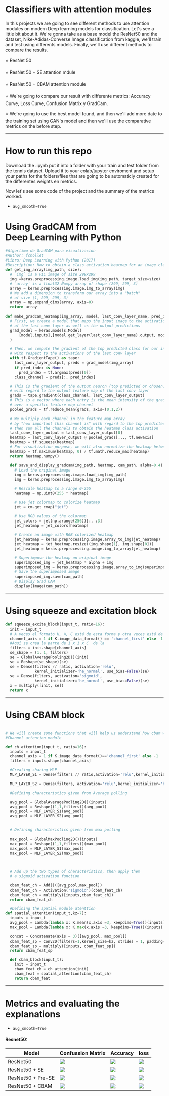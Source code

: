 # Classifiers with attention modules


In this projects we are going to see different methods to use attention modules on modern
Deep learning models for classification. Let's see a little bit about it.
We're gonna take as a base model the ResNet50 and the dataset, Nike-Adidas-Converse Image
classification from kaggle, we'll train and test using differents models. Finally, we'll use
different methods to compare the results.


⭐ ResNet 50

⭐ ResNet 50 + SE attention mdule

⭐ ResNet 50 + CBAM attention module

⭐ We're going to compare our result with differente metrics: Accuracy Curve, Loss Curve, Confusion Matrix y GradCam.

⭐  We're going to use the best model found, and then we'll add more date to the training set using GAN's model and then we'll use the comparative metrics on the before step.

----------

# How to run this repo
Download the .ipynb put it into a folder with your train and test folder from the tennis dataset. Upload it to your colab/jupyter enviroment and setup your paths for the folders/files that are going to be automaticly created for the differentes weights en metrics. 

Now let's see some code of the project and the summary of
the metrics worked.

- `aug_smooth=True`


# Using GradCAM from Deep Learning with Python

```python
#Algortimo de GradCAM para visualizacion
#Author: fchollet
#Libro: Deep Learning with Python (2017)
#Description: How to obtain a class activation heatmap for an image classification model.
def get_img_array(img_path, size):
  # `img` is a PIL image of size 299x299
  img =keras.preprocessing.image.load_img(img_path, target_size=size)
  # `array` is a float32 Numpy array of shape (299, 299, 3)
  array = keras.preprocessing.image.img_to_array(img)
  # We add a dimension to transform our array into a "batch"
  # of size (1, 299, 299, 3)
  array = np.expand_dims(array, axis=0)
  return array

def make_gradcam_heatmap(img_array, model, last_conv_layer_name, pred_index=None):
  # First, we create a model that maps the input image to the activations
  # of the last conv layer as well as the output predictions
  grad_model = keras.models.Model(
      [model.inputs],[model.get_layer(last_conv_layer_name).output, model.output]
  )

  # Then, we compute the gradient of the top predicted class for our input image
  # with respect to the activations of the last conv layer
  with tf.GradientTape() as tape:
    last_conv_layer_output, preds = grad_model(img_array)
    if pred_index is None:
      pred_index = tf.argmax(preds[0])
    class_channel = preds[:, pred_index]

  # This is the gradient of the output neuron (top predicted or chosen)
  # with regard to the output feature map of the last conv layer
  grads = tape.gradient(class_channel, last_conv_layer_output)
  # This is a vector where each entry is the mean intensity of the gradient
  # over a specific feature map channel
  pooled_grads = tf.reduce_mean(grads, axis=(0,1,2))

  # We multiply each channel in the feature map array
  # by "how important this channel is" with regard to the top predicted class
  # then sum all the channels to obtain the heatmap class activation
  last_conv_layer_output = last_conv_layer_output[0]
  heatmap = last_conv_layer_output @ pooled_grads[..., tf.newaxis]
  heatmap = tf.squeeze(heatmap)
  # For visualization purpose, we will also normalize the heatmap between 0 & 1
  heatmap = tf.maximum(heatmap, 0) / tf.math.reduce_max(heatmap)
  return heatmap.numpy()

  def save_and_display_gradcam(img_path, heatmap, cam_path, alpha=0.4):
    # Load the original image
    img = keras.preprocessing.image.load_img(img_path)
    img = keras.preprocessing.image.img_to_array(img)

    # Rescale heatmap to a range 0-255
    heatmap = np.uint8(255 * heatmap)

    # Use jet colormap to colorize heatmap
    jet = cm.get_cmap("jet")

    # Use RGB values of the colormap
    jet_colors = jet(np.arange(256))[:, :3]
    jet_heatmap = jet_colors[heatmap]

    # Create an image with RGB colorized heatmap
    jet_heatmap = keras.preprocessing.image.array_to_img(jet_heatmap)
    jet_heatmap = jet_heatmap.resize((img.shape[1], img.shape[0]))
    jet_heatmap = keras.preprocessing.image.img_to_array(jet_heatmap)

    # Superimpose the heatmap on original image
    superimposed_img = jet_heatmap * alpha + img
    superimposed_img = keras.preprocessing.image.array_to_img(superimposed_img)
    # Save the superimposed image
    superimposed_img.save(cam_path)
    # Display Grad CAM
    display(Image(cam_path))
```

----------

# Using squeeze and excitation block

```python
def squeeze_excite_block(input_t, ratio=16):
  init = input_t
  # A veces el formato H, W, C está de esta forma y otra veces está de otra C, H, W con la siguiente linea
  channel_axis = 1 if K.image_data_format() == 'channel_first' else -1
  #Aquí se crea la parte de 1 x 1 x C  de la 
  filters = init.shape[channel_axis]
  se_shape = (1, 1, filters)
  se = GlobalAveragePooling2D()(init)
  se = Reshape(se_shape)(se)
  se = Dense(filters // ratio, activation='relu',
             kernel_initializer='he_normal', use_bias=False)(se)
  se = Dense(filters, activation='sigmoid',
             kernel_initializer='he_normal', use_bias=False)(se)
  x = multiply([init, se])
  return x
```
----------

# Using CBAM block

```python

# We will create some functions that will help us understand how cbam works 
#Channel attention module

def ch_attention(input_t, ratio=16):
  inputs = input_t
  channel_axis = 1 if K.image_data_format()=='channel_first' else -1
  filters = inputs.shape[channel_axis]

  #Creating sharing MLP
  MLP_LAYER_S1 = Dense(filters // ratio,activation='relu',kernel_initializer='he_normal',use_bias=True, bias_initializer='zeros')

  MLP_LAYER_S2 = Dense(filters, activation='relu',kernel_initializer='he_normal',use_bias=True, bias_initializer='zeros')

  #Defining characteristics given from Average polling

  avg_pool = GlobalAveragePooling2D()(inputs)
  avg_pool = Reshape((1,1,filters))(avg_pool)
  avg_pool = MLP_LAYER_S1(avg_pool)
  avg_pool = MLP_LAYER_S2(avg_pool)

  
  # Defining characteristics given from max polling

  max_pool = GlobalMaxPooling2D()(inputs)
  max_pool = Reshape((1,1,filters))(max_pool)
  max_pool = MLP_LAYER_S1(max_pool)
  max_pool = MLP_LAYER_S2(max_pool)
  
  

  # Add up the two types of characteristics, then apply them
  # a sigmoid activation function

  cbam_feat_ch = Add()([avg_pool,max_pool])
  cbam_feat_ch = Activation('sigmoid')(cbam_feat_ch)
  cbam_feat_ch = multiply([inputs,cbam_feat_ch])
  return cbam_feat_ch

  #Defining the spatial module atenttion
def spatial_attention(input_t,kz=7):
  inputs = input_t
  avg_pool = Lambda(lambda x: K.mean(x,axis =3, keepdims=True))(inputs)
  max_pool = Lambda(lambda x: K.max(x,axis =3, keepdims=True))(inputs)

  concat = Concatenate(axis = 3)([avg_pool, max_pool])
  cbam_feat_sp = Conv2D(filters=1,kernel_size=kz, strides = 1, padding='same', activation='sigmoid',kernel_initializer='he_normal',use_bias = False)(concat)
  cbam_feat_sp = multiply([inputs, cbam_feat_sp])
  return cbam_feat_sp

  def cbam_block(input_t):
    init = input_t
    cbam_feat_ch = ch_attention(init)
    cbam_feat = spatial_attention(cbam_feat_ch)
    return cbam_feat
```
----------


# Metrics and evaluating the explanations
- `aug_smooth=True`


#### Resnet50:
| Model  | Confussion Matrix | Accuracy  |  loss |
| ---------|-------|----------|------------|
| ResNet50    | ![](./Results/resnet50/confmatrix/matrixconf-resnet50.png) | ![](./Results/resnet50/accuracy/accuracy-valaccuracy.png)     |  ![](./Results/resnet50/loss/loss-valloss.png)   |
| ResNet50 + SE    | ![](./Results/resnet50_se/confmatrix/matrixconf-resnet50.png) | ![](./Results/resnet50_se/accuracy/accuracy-valaccuracy.png)     |  ![](./Results/resnet50_se/loss/loss-valloss.png)   |
| ResNet50 + Pre-SE    | ![](./Results/resnet50_pre_se/confmatrix/matrixconf-resnet50.png) | ![](./Results/resnet50_pre_se/accuracy/accuracy-valaccuracy.png)     |  ![](./Results/resnet50_pre_se/loss/loss-valloss.png)   |
| ResNet50 + CBAM    | ![](./Results/resnet50_cbam/confmatrix/matrixconf-resnet50.png) | ![](./Results/resnet50_cbam/accuracy/accuracy-valaccuracy.png)     |  ![](./Results/resnet50_cbam/loss/loss-valloss.png)   |
